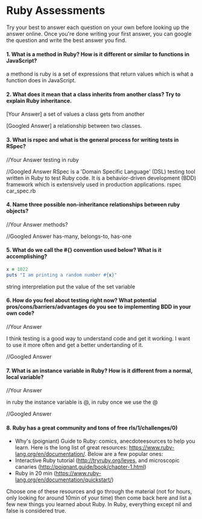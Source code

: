 # Ruby Assessments

Try your best to answer each question on your own before looking up the answer online. Once you're done writing your first answer, you can google the question and write the best answer you find.


#### 1. What is a method in Ruby? How is it different or similar to functions in JavaScript?
a methond is ruby is a set of expressions that return values which is what a function does in JavaScript. 

#### 2. What does it mean that a class inherits from another class? Try to explain Ruby inheritance. 


[Your Answer]
a set of values a class gets from another 


[Googled Answer]
a relationship between two classes. 

#### 3. What is rspec and what is the general process for writing tests in RSpec?

//Your Answer
testing in ruby 

//Googled Answer
RSpec is a 'Domain Specific Language' (DSL) testing tool written in Ruby to test Ruby code. It is a behavior-driven development (BDD) framework which is extensively used in production applications.
rspec car_spec.rb

#### 4. Name three possible non-inheritance relationships between ruby objects? 

//Your Answer
methods? 

//Googled Answer
has-many, belongs-to, has-one


#### 5. What do we call the #{} convention used below? What is it accomplishing?

```ruby
x = 1022
puts "I am printing a random number #{x}"
```
string interprelation put the value of the set variable 
#### 6. How do you feel about testing right now? What potential pros/cons/barriers/advantages do you see to implementing BDD in your own code?

//Your Answer

I think testing is a good way to understand code and get it working. I want to use it more often and get a better undertanding of it. 

//Googled Answer


#### 7. What is an instance variable in Ruby? How is it different from a normal, local variable?

//Your Answer

in ruby the instance variable is @, in ruby once we use the @ 

//Googled Answer

#### 8. Ruby has a great community and tons of free rls/1/challenges/0)
- Why's (poigniant) Guide to Ruby: comics, anecdoteesources to help you learn. Here is the long list of great resources: https://www.ruby-lang.org/en/documentation/. Below are a few popular ones:
- Interactive Ruby tutorial (http://tryruby.org/leves, and microscopic canaries (http://poignant.guide/book/chapter-1.html)
- Ruby in 20 min (https://www.ruby-lang.org/en/documentation/quickstart/)


Choose one of these resources and go through the material (not for hours, only looking for around 10min of your time) then come back here and list a few new things you learned about Ruby.
In Ruby, everything except nil and false is considered true.